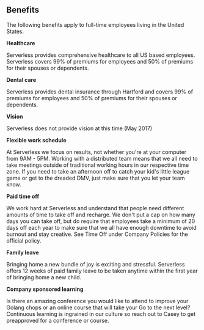 ## Benefits

The following benefits apply to full-time employees living in the United States. 

**Healthcare**

Serverless provides comprehensive healthcare to all US based employees. Serverless covers 99% of premiums for employees and 50% of premiums for their spouses or dependents.

**Dental care**

Serverless provides dental insurance through Hartford and covers 99% of premiums for employees and 50% of premiums for their spouses or dependents.

**Vision**

Serverless does not provide vision at this time (May 2017)

**Flexible work schedule**

At Serverless we focus on results, not whether you're at your computer from 9AM - 5PM. Working with a distributed team means that we all need to take meetings outside of traditional working hours in our respective time zone. If you need to take an afternoon off to catch your kid's little league game or get to the dreaded DMV, just make sure that you let your team know. 

**Paid time off**

We work hard at Serverless and understand that people need different amounts of time to take off and recharge. We don't put a cap on how many days you can take off, but do require that employees take a minimum of 20 days off each year to make sure that we all have enough downtime to avoid burnout and stay creative. See Time Off under Company Policies for the official policy.

**Family leave**

Bringing home a new bundle of joy is exciting and stressful. Serverless offers 12 weeks of paid family leave to be taken anytime within the first year of bringing home a new child.

**Company sponsored learning**

Is there an amazing conference you would like to attend to improve your Golang chops or an online course that will take your Go to the next level? Continuous learning is ingrained in our culture so reach out to Casey to get preapproved for a conference or course.
